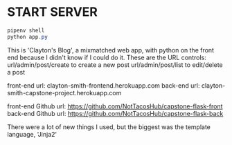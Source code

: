 # START SERVER
```powershell
pipenv shell
python app.py
```

This is 'Clayton's Blog', a mixmatched web app, with python on the front end because I didn't know if I could do it. These are the URL controls: 
url/admin/post/create to create a new post
url/admin/post/list to edit/delete a post

front-end url: clayton-smith-frontend.herokuapp.com
back-end url: clayton-smith-capstone-project.herokuapp.com

front-end Github url: https://github.com/NotTacosHub/capstone-flask-front
back-end Github url: https://github.com/NotTacosHub/capstone-flask-back

There were a lot of new things I used, but the biggest was the template language, 'Jinja2'